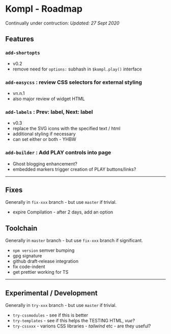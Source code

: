 # Kompl - Roadmap

Continually under contruction: *Updated: 27 Sept 2020*

## Features

### `add-shortopts`
* v0.2
* remove need for `options:` subhash in `$kompl.play()` interface

### `add-easycss` : review CSS selectors for external styling
* vn.n.1
* also major review of widget HTML

### `add-labels` : Prev: label, Next: label
* v0.3
* replace the SVG icons with the specified text / html
* additional styling if necessary
* can set either or both - YHBW

### `add-builder` : Add PLAY controls into page
* Ghost blogging enhancement?
* embedded markers trigger creation of PLAY buttons/links?

---

## Fixes

Generally in `fix-xxx` branch - but use  `master` if trivial.

* expire Compilation - after 2 days, add an option

## Toolchain

Generally in `master` branch - but use  `fix-xxx` branch if significant.

* `npm version` semver bumping
* gpg signature
* github draft-release integration
* fix code-indent
* get prettier working for TS


---

## Experimental / Development

Generally in `try-xxx` branch - but use  `master` if trivial.

* `try-cssmodules` - see if this is better
* `try-templates` - see if this helps the TESTING HTML, *vue*?
* `try-cssxxx` - varions CSS libraries - *tailwind* etc - are they useful?
